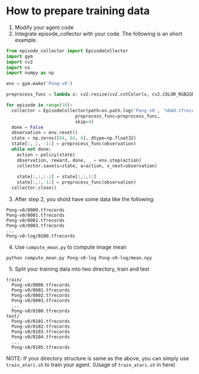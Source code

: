 # How to prepare training data

1. Modify your agent code
2. Integrate episode_collector with your code. The following is an short example.
```python
from episode_collector import EpisodeCollector
import gym
import cv2
import os
import numpy as np

env = gym.make('Pong-v0')

preprocess_func = lambda x: cv2.resize(cv2.cvtColor(x, cv2.COLOR_RGB2GRAY)[:,:,np.newaxis], [84, 84, 1])

for episode in range(10):
  collector = EpisodeCollector(path=os.path.log('Pong-v0', '%04d.tfrecords' % (episode)), 
                          preprocess_func=preprocess_func, 
                          skip=4)
  done = False
  observation = env.reset()
  state = np.zeros([84, 84, 4], dtype=np.float32)
  state[:, :, -1:] = preprocess_func(observation)
  while not done:
    action = policy(state)
    observation, reward, done, _ = env.step(action)
    collector.save(s=state, a=action, x_next=observation)
    
    state[:,:,:-1] = state[:,:,1:]
    state[:,:,-1:] = preprocess_func(observation)
  collector.close()
```
3. After step 2, you shold have some data like the following:
```
Pong-v0/0000.tfrecords
Pong-v0/0001.tfrecords
Pong-v0/0002.tfrecords
Pong-v0/0003.tfrecords
...
Pong-v0-log/0100.tfrecords
```
4. Use ```compute_mean.py``` to compute image mean
```
python compute_mean.py Pong-v0-log Pong-v0-log/mean.npy
```

5. Split your training data into two directory, train and test
```
train/
  Pong-v0/0000.tfrecords
  Pong-v0/0001.tfrecords
  Pong-v0/0002.tfrecords
  Pong-v0/0003.tfrecords
  ...
  Pong-v0/0100.tfrecords
test/
  Pong-v0/0101.tfrecords
  Pong-v0/0102.tfrecords
  Pong-v0/0103.tfrecords
  Pong-v0/0104.tfrecords
  ...
  Pong-v0/0105.tfrecords
```

NOTE: If your directory structure is same as the above, you can simply use ```train_atari.sh``` to train your agent. (Usage of ```train_atari.sh``` in here)
